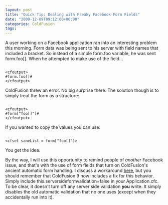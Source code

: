 ```yaml
---
layout: post
title: "Quick Tip: Dealing with Freaky Facebook Form Fields"
date: "2009-12-09T09:12:00+06:00"
categories: ColdFusion 
tags: 
---
```


A user working on a Facebook application ran into an interesting problem this morning. Form data was being sent to his server with field names that included a bracket. So instead of a simple form.foo variable, he was sent form.foo[]. When he attempted to make use of the field...

<code>
&lt;cfoutput&gt;
#form.foo[]#
&lt;/cfoutput&gt;
</code>

ColdFusion threw an error. No big surprise there. The solution though is to simply treat the form as a structure:

<code>
&lt;cfoutput&gt;
#form["foo[]"]#
&lt;/cfoutput&gt;
</code>

If you wanted to copy the values you can use:

<code>
&lt;cfset saneList = form["foo[]"]&gt;
</code>

You get the idea. 

By the way, I will use this opportunity to remind people of <i>another</i> Facebook issue, and that's with the use of form fields that turn on ColdFusion's ancient automatic form handling. I discuss a workaround <a href="http://www.adobe.com/devnet/coldfusion/articles/coldfusion_facebook_03.html">here</a>, but you should remember that ColdFusion 9 now includes a fix for this behavior. Simply include this.serversideformvalidation=false in your Application.cfc. To be clear, it doesn't turn off any server side validation <b>you</b> write. It simply disables the old automatic validation that no one uses (except when they accidentally run into it).